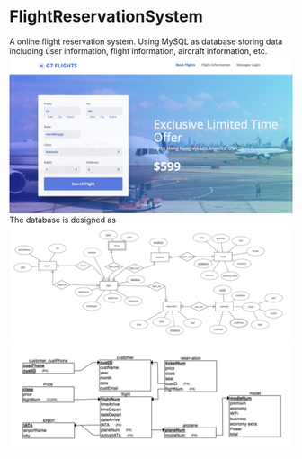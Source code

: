 # FlightReservationSystem
A online flight reservation system. Using MySQL as database storing data including user information, flight information, aircraft information, etc.
![Index Page](/index.jpg?raw=true "Index")
The database is designed as 
![ER-Diagram](/ERD.jpg?raw=true "ER-Diagram")
![Relational Schema](/RS.jpg?raw=true "Relational Schema")
